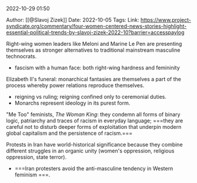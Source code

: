 2022-10-29 01:50

Author: [[@Slavoj Zizek]]
Date: 2022-10-05
Tags: 
Link: https://www.project-syndicate.org/commentary/four-women-centered-news-stories-highlight-essential-political-trends-by-slavoj-zizek-2022-10?barrier=accesspaylog

Right-wing women leaders like Meloni and Marine Le Pen are presenting themselves as stronger alternatives to traditional mainstream masculine technocrats.
- fascism with a human face: both right-wing hardness and femininity

Elizabeth II's funeral: monarchical fantasies are themselves a part of the process whereby power relations reproduce themselves.
- reigning vs ruling; reigning confined only to ceremonial duties.
- Monarchs represent ideology in its purest form.

"Me Too" feminists, *The Woman King*: they condemn all forms of binary logic, patriarchy and traces of racism in everyday language; ===they are careful not to disturb deeper forms of exploitation that underpin modern global capitalism and the persistence of racism.===

Protests in Iran have world-historical significance because they combine different struggles in an organic unity (women's oppression, religious oppression, state terror).
- ===Iran protesters avoid the anti-masculine tendency in Western feminism ===.